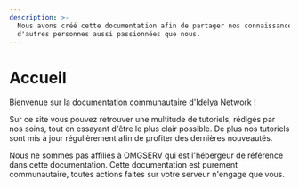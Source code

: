```yaml
---
description: >-
  Nous avons créé cette documentation afin de partager nos connaissances à
  d'autres personnes aussi passionnées que nous.
---
```


# Accueil

Bienvenue sur la documentation communautaire d'Idelya Network !

Sur ce site vous pouvez retrouver une multitude de tutoriels, rédigés par nos soins, tout en essayant d'être le plus clair possible. De plus nos tutoriels sont mis à jour régulièrement afin de profiter des dernières nouveautés.

Nous ne sommes pas affiliés à OMGSERV qui est l'hébergeur de référence dans cette documentation. Cette documentation est purement communautaire, toutes actions faites sur votre serveur n'engage que vous.

